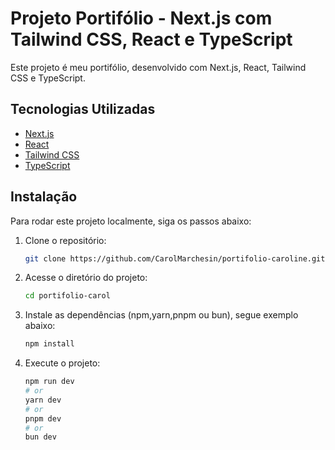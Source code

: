 # Projeto Portifólio - Next.js com Tailwind CSS, React e TypeScript

Este projeto é meu portifólio, desenvolvido com Next.js, React, Tailwind CSS e TypeScript.

## Tecnologias Utilizadas

- [Next.js](https://nextjs.org/)
- [React](https://reactjs.org/)
- [Tailwind CSS](https://tailwindcss.com/)
- [TypeScript](https://www.typescriptlang.org/)

## Instalação

Para rodar este projeto localmente, siga os passos abaixo:

1. Clone o repositório:

   ```bash
   git clone https://github.com/CarolMarchesin/portifolio-caroline.git
   ```

2. Acesse o diretório do projeto:

   ```bash
   cd portifolio-carol
   ```

3. Instale as dependências (npm,yarn,pnpm ou bun), segue exemplo abaixo:

   ```bash
   npm install
   ```

4. Execute o projeto:

   ```bash
   npm run dev
   # or
   yarn dev
   # or
   pnpm dev
   # or
   bun dev
   ```
